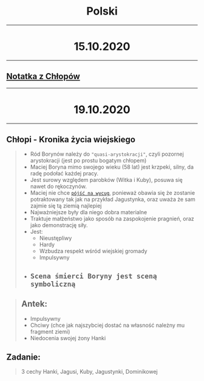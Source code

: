 # <center>Polski</center>

---

# <center>15.10.2020

---

## [Notatka z Chłopów](Chłopi.md)

---

# <center>19.10.2020

---

## **Chłopi - Kronika życia wiejskiego**

> * Ród Borynów należy do `"quasi-arystokracji"`, czyli pozornej arystokracji (jest po prostu bogatym chłopem)  
> * Maciej Boryna mimo swojego wieku (58 lat) jest krzpeki, silny, da radę podołać każdej pracy.  
> * Jest surowy względem parobków (Witka i Kuby), posuwa się nawet do rękoczynów.  
> * Maciej nie chce [<u>`pójść na wycug`</u>](słownik-polski.md#pójść-na-wycug), ponieważ obawia się że zostanie potraktowany tak jak na przykład Jagustynka, oraz uważa że sam zajmie się tą ziemią najlepiej
> * Najważniejsze były dla niego dobra materialne
> * Traktuje małżeństwo jako sposób na zaspokojenie pragnień, oraz jako demonstrację siły.
> * Jest:
>   * Nieustępliwy
>   * Hardy
>   * Wzbudza respekt wśród wiejskiej gromady
>   * Impulsywny
> * ## `Scena śmierci Boryny jest sceną symboliczną`

> ## Antek:
> * Impulsywny
> * Chciwy (chce jak najszybciej dostać na własność należny mu fragment ziemi)
> * Niedocenia swojej żony Hanki

## Zadanie:
> 3 cechy Hanki, Jagusi, Kuby, Jagustynki, Dominikowej